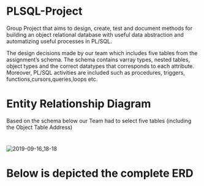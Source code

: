 # PLSQL-Project
Group Project that aims to design, create, test and document methods for building an object relational database with useful data abstraction and automatizing useful processes in PL/SQL.


The design decisions made by our team which includes five tables from the assignment’s schema. The schema contains varray types, nested tables,  object types and the correct datatypes that corresponds to each attribute. Moreover, PL/SQL activities are included such as procedures, triggers, functions,cursors,queries,loops etc.

# Entity Relationship Diagram

Based on the schema below our Team had to select five tables (including the Object Table Address)

#

![2019-09-16_18-18](https://user-images.githubusercontent.com/22475630/64970664-f18d7700-d8ae-11e9-8cc5-7779e7a41c4c.png)

# Below is depicted the complete ERD 
